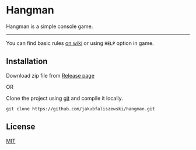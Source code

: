 # Hangman

Hangman is a simple console game.

____

You can find basic rules [on wiki](https://en.wikipedia.org/wiki/Hangman_(game)) or using `HELP` option in game.

## Installation
Download zip file from [Release page](https://github.com/jakubfaliszewski/hangman/releases)

OR

Clone the project using [git](https://git-scm.com/) and compile it locally.

```
git clone https://github.com/jakubfaliszewski/hangman.git
```


## License
[MIT](https://choosealicense.com/licenses/mit/)
